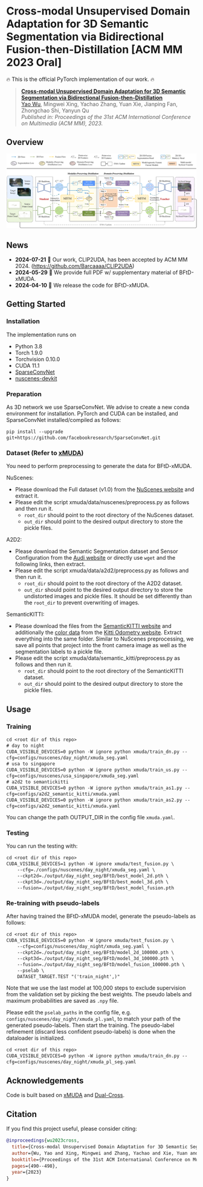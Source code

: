 # **Cross-modal Unsupervised Domain Adaptation for 3D Semantic Segmentation via Bidirectional Fusion-then-Distillation [ACM MM 2023 Oral]**

:fire: This is the official PyTorch implementation of our work. :fire:

> [**Cross-modal Unsupervised Domain Adaptation for 3D Semantic Segmentation via Bidirectional Fusion-then-Distillation**](https://doi.org/10.1145/3581783.3612013)       
> [Yao Wu](https://scholar.google.com.hk/citations?user=QYbmS-YAAAAJ&hl=zh-CN), Mingwei Xing, Yachao Zhang, Yuan Xie, Jianping Fan, Zhongchao Shi, Yanyun Qu  
> *Published in: Proceedings of the 31st ACM International Conference on Multimedia (ACM MM), 2023.*

## Overview
![framework](doc/framework.jpg)

## News
* **2024-07-21** :loudspeaker: Our work, CLIP2UDA, has been accepted by ACM MM 2024. (https://github.com/Barcaaaa/CLIP2UDA)
* **2024-05-29** :notebook: We provide full PDF w/ supplementary material of BFtD-xMUDA.
* **2024-04-10** :rocket: We release the code for BFtD-xMUDA.

## Getting Started

### Installation

The implementation runs on
- Python 3.8
- Torch 1.9.0
- Torchvision 0.10.0
- CUDA 11.1
- [SparseConvNet](https://github.com/facebookresearch/SparseConvNet)
- [nuscenes-devkit](https://github.com/nutonomy/nuscenes-devkit)

### Preparation
As 3D network we use SparseConvNet. We advise to create a new conda environment for installation. PyTorch and CUDA can be installed, and SparseConvNet installed/compiled as follows:
```
pip install --upgrade git+https://github.com/facebookresearch/SparseConvNet.git
```

### Dataset (Refer to [xMUDA](https://github.com/valeoai/xmuda))
You need to perform preprocessing to generate the data for BFtD-xMUDA.

NuScenes:
- Please download the Full dataset (v1.0) from the [NuScenes website](https://www.nuscenes.org/) and extract it.
- Please edit the script xmuda/data/nuscenes/preprocess.py as follows and then run it.
  - ```root_dir``` should point to the root directory of the NuScenes dataset.
  - ```out_dir``` should point to the desired output directory to store the pickle files.

A2D2:
- Please download the Semantic Segmentation dataset and Sensor Configuration from the [Audi website](https://www.a2d2.audi/a2d2/en/download.html) or directly use ```wget``` and the following links, then extract.
- Please edit the script xmuda/data/a2d2/preprocess.py as follows and then run it.
  - ```root_dir``` should point to the root directory of the A2D2 dataset.
  - ```out_dir``` should point to the desired output directory to store the undistorted images and pickle files. It should be set differently than the ```root_dir``` to prevent overwriting of images.

SemanticKITTI:
- Please download the files from the [SemanticKITTI website](http://semantic-kitti.org/dataset.html) and additionally the [color data](http://www.cvlibs.net/download.php?file=data_odometry_color.zip) from the [Kitti Odometry website](https://www.cvlibs.net/datasets/kitti/eval_odometry.php). Extract everything into the same folder. Similar to NuScenes preprocessing, we save all points that project into the front camera image as well as the segmentation labels to a pickle file.
- Please edit the script xmuda/data/semantic_kitti/preprocess.py as follows and then run it.
  - ```root_dir``` should point to the root directory of the SemanticKITTI dataset.
  - ```out_dir``` should point to the desired output directory to store the pickle files.

## Usage
### Training
```
cd <root dir of this repo>
# day to night
CUDA_VISIBLE_DEVICES=0 python -W ignore python xmuda/train_dn.py --cfg=configs/nuscenes/day_night/xmuda_seg.yaml
# usa to singapore
CUDA_VISIBLE_DEVICES=0 python -W ignore python xmuda/train_us.py --cfg=configs/nuscenes/usa_singapore/xmuda_seg.yaml
# a2d2 to semantickitti
CUDA_VISIBLE_DEVICES=0 python -W ignore python xmuda/train_as1.py --cfg=configs/a2d2_semantic_kitti/xmuda.yaml
CUDA_VISIBLE_DEVICES=0 python -W ignore python xmuda/train_as2.py --cfg=configs/a2d2_semantic_kitti/xmuda.yaml
```
You can change the path OUTPUT_DIR in the config file ```xmuda.yaml```.

### Testing
You can run the testing with:
```
cd <root dir of this repo>
CUDA_VISIBLE_DEVICES=1 python -W ignore xmuda/test_fusion.py \
    --cfg=./configs/nuscenes/day_night/xmuda_seg.yaml \
    --ckpt2d=./output/day_night_seg/BFtD/best_model_2d.pth \
    --ckpt3d=./output/day_night_seg/BFtD/best_model_3d.pth \
    --fusion=./output/day_night_seg/BFtD/best_model_fusion.pth
```

### Re-training with pseudo-labels
After having trained the BFtD-xMUDA model, generate the pseudo-labels as follows:
```
cd <root dir of this repo>
CUDA_VISIBLE_DEVICES=0 python -W ignore xmuda/test_fusion.py \
    --cfg=configs/nuscenes/day_night/xmuda_seg.yaml \
    --ckpt2d=./output/day_night_seg/BFtD/model_2d_100000.pth \
    --ckpt3d=./output/day_night_seg/BFtD/model_3d_100000.pth \
    --fusion=./output/day_night_seg/BFtD/model_fusion_100000.pth \
    --pselab \
    DATASET_TARGET.TEST "('train_night',)"
```
Note that we use the last model at 100,000 steps to exclude supervision from the validation set by picking the best weights. The pseudo labels and maximum probabilities are saved as ```.npy``` file.

Please edit the ```pselab_paths``` in the config file, e.g. ```configs/nuscenes/day_night/xmuda_pl.yaml```, to match your path of the generated pseudo-labels.
Then start the training. The pseudo-label refinement (discard less confident pseudo-labels) is done when the dataloader is initialized.
```
cd <root dir of this repo>
CUDA_VISIBLE_DEVICES=0 python -W ignore python xmuda/train_dn.py --cfg=configs/nuscenes/day_night/xmuda_pl_seg.yaml
```

## Acknowledgements

Code is built based on [xMUDA](https://github.com/valeoai/xmuda) and [Dual-Cross](https://github.com/Yachao-Zhang/Dual-Cross).

## Citation

If you find this project useful, please consider citing:
```bibtex
@inproceedings{wu2023cross,
  title={Cross-modal Unsupervised Domain Adaptation for 3D Semantic Segmentation via Bidirectional Fusion-then-Distillation},
  author={Wu, Yao and Xing, Mingwei and Zhang, Yachao and Xie, Yuan and Fan, Jianping and Shi, Zhongchao and Qu, Yanyun},
  booktitle={Proceedings of the 31st ACM International Conference on Multimedia},
  pages={490--498},
  year={2023}
}
```
